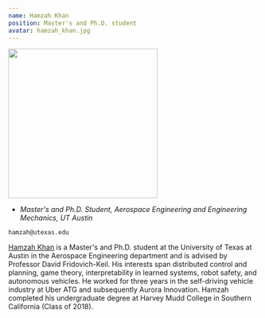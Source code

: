 ```yaml
---
name: Hamzah Khan
position: Master's and Ph.D. student
avatar: hamzah_khan.jpg
---
```


<img width="300" src="{{site.baseurl}}/images/people/{{page.avatar}}" data-action="zoom">

- _Master's and Ph.D. Student, Aerospace Engineering and Engineering Mechanics, UT Austin_<br>

<i class="fa fa-envelope-o"></i> `hamzah@utexas.edu`<br>

[Hamzah Khan](https://hamzahkhan.me/) is a Master's and Ph.D. student at the University of Texas at Austin in the Aerospace Engineering department and is advised by Professor David Fridovich-Keil. His interests span distributed control and planning, game theory, interpretability in learned systems, robot safety, and autonomous vehicles. He worked for three years in the self-driving vehicle industry at Uber ATG and subsequently Aurora Innovation. Hamzah completed his undergraduate degree at Harvey Mudd College in Southern California (Class of 2018).
